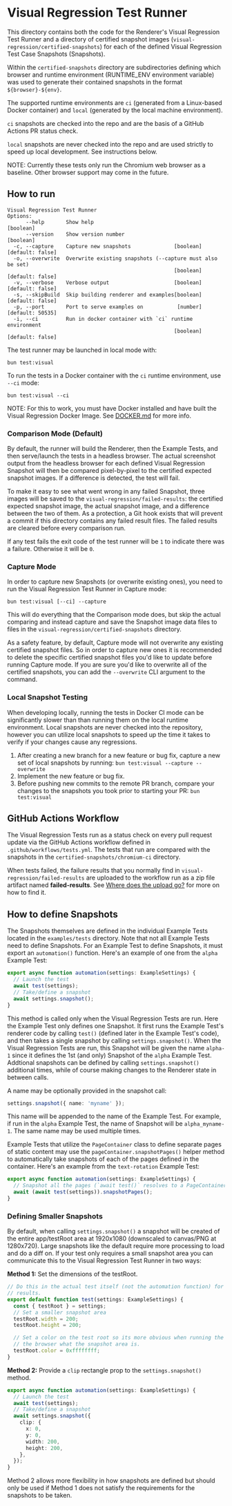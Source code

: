 # Visual Regression Test Runner

This directory contains both the code for the Renderer's Visual Regression Test
Runner and a directory of certified snapshot images
(`visual-regression/certified-snapshots`) for each of the defined Visual
Regression Test Case Snapshots (Snapshots).

Within the `certified-snapshots` directory are subdirectories defining
which browser and runtime environment (RUNTIME_ENV environment variable) was
used to generate their contained snapshots in the format `${browser}-${env}`.

The supported runtime environments are `ci` (generated from a Linux-based Docker
container) and `local` (generated by the local machine environment).

`ci` snapshots are checked into the repo and are the basis of a GitHub
Actions PR status check.

`local` snapshots are never checked into the repo and are used strictly to speed
up local development. See instructions below.

NOTE: Currently these tests only run the Chromium web browser as a baseline.
Other browser support may come in the future.

## How to run

```
Visual Regression Test Runner
Options:
      --help       Show help                                           [boolean]
      --version    Show version number                                 [boolean]
  -c, --capture    Capture new snapshots              [boolean] [default: false]
  -o, --overwrite  Overwrite existing snapshots (--capture must also be set)
                                                      [boolean] [default: false]
  -v, --verbose    Verbose output                     [boolean] [default: false]
  -s, --skipBuild  Skip building renderer and examples[boolean] [default: false]
  -p, --port       Port to serve examples on           [number] [default: 50535]
  -i, --ci         Run in docker container with `ci` runtime environment
                                                      [boolean] [default: false]
```

The test runner may be launched in local mode with:

```
bun test:visual
```

To run the tests in a Docker container with the `ci` runtime environment, use `--ci` mode:

```
bun test:visual --ci
```

NOTE: For this to work, you must have Docker installed and have built the
Visual Regression Docker Image. See [DOCKER.md](./DOCKER.md) for more info.

### Comparison Mode (Default)

By default, the runner will build the Renderer, then the Example Tests, and then
serve/launch the tests in a headless browser. The actual screenshot output from
the headless browser for each defined Visual Regression Snapshot will then be
compared pixel-by-pixel to the certified expected snapshot images. If a
difference is detected, the test will fail.

To make it easy to see what went wrong in any failed Snapshot, three images will
be saved to the `visual-regression/failed-results`: the certified expected
snapshot image, the actual snapshot image, and a difference between the two of
them. As a protection, a Git hook exists that will prevent a commit if this
directory contains any failed result files. The failed results are cleared
before every comparison run.

If any test fails the exit code of the test runner will be `1` to indicate there
was a failure. Otherwise it will be `0`.

### Capture Mode

In order to capture new Snapshots (or overwrite existing ones), you need to run
the Visual Regression Test Runner in Capture mode:

```
bun test:visual [--ci] --capture
```

This will do everything that the Comparison mode does, but skip the actual
comparing and instead capture and save the Snapshot image data files to files
in the `visual-regression/certified-snapshots` directory.

As a safety feature, by default, Capture mode will not overwrite any existing
certified snapshot files. So in order to capture new ones it is recommended
to delete the specific certified snapshot files you'd like to update before
running Capture mode. If you are sure you'd like to overwrite all of the
certified snapshots, you can add the `--overwrite` CLI argument to the command.

### Local Snapshot Testing

When developing locally, running the tests in Docker CI mode can be significantly
slower than than running them on the local runtime environment. Local snapshots
are never checked into the repository, however you can utilize local snapshots
to speed up the time it takes to verify if your changes cause any regressions.

1. After creating a new branch for a new feature or bug fix, capture a new set
   of local snapshots by running: `bun test:visual --capture --overwrite`
2. Implement the new feature or bug fix.
3. Before pushing new commits to the remote PR branch, compare your changes
   to the snapshots you took prior to starting your PR: `bun test:visual`

## GitHub Actions Workflow

The Visual Regression Tests run as a status check on every pull request update
via the GitHub Actions workflow defined in `.github/workflows/tests.yml`. The tests
that run are compared with the snapshots in the `certified-snapshots/chromium-ci`
directory.

When tests failed, the failure results that you normally find in
`visual-regression/failed-results` are uploaded to the workflow run as a zip file
artifact named **failed-results**. See [Where does the upload go?](https://github.com/actions/upload-artifact#where-does-the-upload-go)
for more on how to find it.

## How to define Snapshots

The Snapshots themselves are defined in the individual Example Tests located in the
`examples/tests` directory. Note that not all Example Tests need to define Snapshots.
For an Example Test to define Snapshots, it must export an `automation()`
function. Here's an example of one from the `alpha` Example Test:

```ts
export async function automation(settings: ExampleSettings) {
  // Launch the test
  await test(settings);
  // Take/define a snapshot
  await settings.snapshot();
}
```

This method is called only when the Visual Regression Tests are run. Here the
Example Test only defines one Snapshot. It first runs the Example Test's
renderer code by calling `test()` (defined later in the Example Test's code),
and then takes a single snapshot by calling `settings.snapshot()`. When the
Visual Regression Tests are run, this Snapshot will be given the name
`alpha-1` since it defines the 1st (and only) Snapshot of the `alpha` Example
Test. Addtional snapshots can be defined by calling `settings.snapshot()`
additional times, while of course making changes to the Renderer state in
between calls.

A name may be optionally provided in the snapshot call:

```typescript
settings.snapshot({ name: 'myname' });
```

This name will be appended to the name of the Example Test. For example, if
run in the `alpha` Example Test, the name of Snapshot will be `alpha_myname-1`.
The same name may be used multiple times.

Example Tests that utilize the `PageContainer` class to define separate pages
of static content may use the `pageContainer.snapshotPages()` helper method
to automatically take snapshots of each of the pages defined in the container.
Here's an example from the `text-rotation` Example Test:

```ts
export async function automation(settings: ExampleSettings) {
  // Snapshot all the pages (`await test()` resolves to a PageContainer instance)
  await (await test(settings)).snapshotPages();
}
```

### Defining Smaller Snapshots

By default, when calling `settings.snapshot()` a snapshot will be created of
the entire app/testRoot area at 1920x1080 (downscaled to canvas/PNG at 1280x720).
Large snapshots like the default require more processing to load and do a diff
on. If your test only requires a small snapshot area you can communicate this
to the Visual Regression Test Runner in two ways:

**Method 1:** Set the dimensions of the testRoot.

```ts
// Do this in the actual test itself (not the automation function) for the best
// results.
export default function test(settings: ExampleSettings) {
  const { testRoot } = settings;
  // Set a smaller snapshot area
  testRoot.width = 200;
  testRoot.height = 200;

  // Set a color on the test root so its more obvious when running the test in
  // the browser what the snapshot area is.
  testRoot.color = 0xffffffff;
}
```

**Method 2:** Provide a `clip` rectangle prop to the `settings.snapshot()` method.

```ts
export async function automation(settings: ExampleSettings) {
  // Launch the test
  await test(settings);
  // Take/define a snapshot
  await settings.snapshot({
    clip: {
      x: 0,
      y: 0,
      width: 200,
      height: 200,
    },
  });
}
```

Method 2 allows more flexibility in how snapshots are defined but should only
be used if Method 1 does not satisfy the requirements for the snapshots to be
taken.
